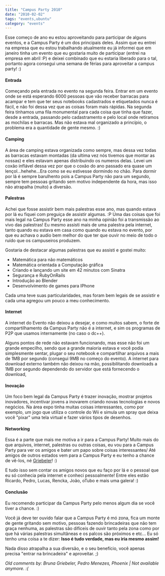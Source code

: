 ```yaml
---
title: "Campus Party 2010"
date: "2010-02-02"
tags: "events,ubuntu"
category: "events"
---
```


Esse começo de ano eu estou aproveitando para participar de alguns
eventos, e a Campus Party é um dos principais deles.  Assim que eu
entrei na empresa que eu estou trabalhando atualmente eu já informei
que em janeiro tinha um evento que eu gostaria muito de participar
(entrei na empresa em abril :P) e deixei combinado que eu estaria
liberado para o tal, portanto agora consegui uma semana de férias para
aproveitar a campus party! :)

#### Entrada ####

Começando pela entrada no evento na segunda feira. Entrar em um evento
onde se está esperando 6000 pessoas que vão receber barracas para
acampar e tem que ter seus notebooks cadastrados e etiquetados nunca é
fácil, e não foi dessa vez que as coisas foram mais rápidas.  Na
segunda feira tínhamos uma fila monumental para cada coisa que tinha
que fazer, desde a entrada, passando pelo cadastramento e pelo local
onde retiramos as mochilas e barracas.  Mas não estava mal organizado
a princípio, o problema era a quantidade de gente mesmo. :)

#### Camping ####

A área de camping estava organizada como sempre, mas dessa vez todas
as barracas estavam montadas (da ultima vez nós tivemos que montar as
nossas) e eles estavam apenas distribuindo os numeros delas.  Levei um
coxão inflável dessa vez por que o coxão do ano passado era quase um
lençol...hehehe...Era como se eu estivesse dormindo no chão.  Para
dormir por lá é sempre barulhento pois a Campus Party não para um
segundo, sempre tem pessoas gritando sem motivo independente da hora,
mas isso não atrapalha (muito) a diversão.

#### Palestras ####

Achei que fosse assistir bem mais palestras esse ano, mas quando
estava por lá eu fiquei com preguiça de assistir algumas. :P Uma das
coisas que foi mais legal na Campus Party esse ano na minha opinião
foi a transmissão ao vivo das palestras! Eu mesmo assisti mais de uma
palestra pela internet, tanto quando eu estava em casa como quando eu
estava no evento, por que eu achava o audio bem melhor do que ter que
ouvir no meio de todo o ruído que os campuseiros produzem.

Gostaria de destacar algumas palestras que eu assisti e gostei muito:

* Matemática para não matemáticos
* Matemática orientada a Computação gráfica
* Criando e lançando um site em 42 minutos com Sinatra
* Segurança e RubyOnRails
* Introdução ao Blender
* Desenvolvimento de games para IPhone

Cada uma teve suas particularidades, mas foram bem legais de se
assistir e cada uma agregou um pouco a meu conhecimento.

#### Internet ####

A internet do Evento não deixou a desejar, e como muitos sabem, o
forte de compartilhamento da Campus Party não é a internet, e sim os
programas de P2P que usamos internamente (no caso o dc++).

Alguns pontos de rede não estavam funcionando, mas esse não foi um
grande empecilho, sendo que a grande maioria estava e você podia
simplesmente sentar, plugar o seu notebook e compartilhar arquivos a
mais de 1MB por segundo (consegui 9MB no começo do evento).  A
internet para download externo também não deixou na mão,
possibilitando downloads a 1MB por segundo dependendo do servidor que
está fornecendo o download,

#### Inovação ####

Um foco bem legal da Campus Party é trazer inovação, mostrar projetos
inovadores, incentivar jovens a inovarem criando novas tecnologias e
novos negócios.  Na área expo tinha muitas coisas interessantes, como
por exemplo, um jogo que utiliza o controle do Wii e simula um spray
que deixa você "pixar" uma tela virtual e fazer vários tipos de
desenhos.

#### Networking ####

Essa é a parte que mais me motiva a ir para a Campus Party! Muito mais
do que arquivos, internet, palestras ou outras coisas, eu vou para a
Campus Party para ver os amigos e bater um papo sobre coisas
interessantes/ Até amigos de outros estados vem para a Campus Party e
eu tenho a chance de vê-los, né [Griebeler](http://griebeler.com/)! :)

E tudo isso sem contar os amigos novos que eu faço por lá e o pessoal
que eu só conhecia pela internet e conheci pessoalmente! Entre eles
estão Ricardo, Pedro, Lucas, Rencka, João, oTubo e mais uma galera! :)

#### Conclusão ####

Eu recomendo participar da Campus Party pelo menos algum dia se você
tiver a chance. :)

Você já deve ter ouvido falar que a Campus Party é mó zona, fica um
monte de gente gritando sem motivo, pessoas fazendo brincadeiras que
não tem graça nenhuma, as palestras são difíceis de ouvir tanto pela
zona como por que há várias palestras simultâneas e os palcos são
próximos e etc...  Eu só tenho uma coisa a te dizer: **Isso é tudo
verdade, mas eu iria mesmo assim!**

Nada disso atrapalha a sua diversão, e o seu benefício, você apenas
precisa "entrar na brincadeira" e aproveitar. ;)



_Old comments by: Bruna Griebeler, Pedro Menezes, Phoenix | Not available anymore. :(_
